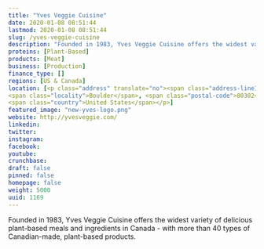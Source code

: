 ```yaml
---
title: "Yves Veggie Cuisine"
date: 2020-01-08 08:51:44
lastmod: 2020-01-08 08:51:44
slug: /yves-veggie-cuisine
description: "Founded in 1983, Yves Veggie Cuisine offers the widest variety of delicious plant-based meals and ingredients in Canada - with more than 40 types of Canadian-made, plant-based products."
proteins: [Plant-Based]
products: [Meat]
business: [Production]
finance_type: []
regions: [US & Canada]
location: [<p class="address" translate="no"><span class="address-line1">19th Street</span><br>
<span class="locality">Boulder</span>, <span class="postal-code">80302</span><br>
<span class="country">United States</span></p>]
featured_image: "new-yves-logo.png"
website: http://yvesveggie.com/
linkedin: 
twitter: 
instagram: 
facebook: 
youtube: 
crunchbase: 
draft: false
pinned: false
homepage: false
weight: 5000
uuid: 1169
---
```

Founded in 1983, Yves Veggie Cuisine offers the widest variety of delicious plant-based meals and ingredients in Canada - with more than 40 types of Canadian-made, plant-based products.
